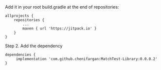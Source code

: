 Add it in your root build.gradle at the end of repositories:

	allprojects {
		repositories {
			...
			maven { url 'https://jitpack.io' }
		}
	}
Step 2. Add the dependency

	dependencies {
   		 implementation 'com.github.chenifargan:MatchTest-Library:0.0.0.2'
	}

